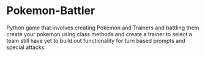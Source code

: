 # Pokemon-Battler
Python game that involves creating Pokemon and Trainers and battling them 
create your pokemon using class methods and create a trainer to select a team
still have yet to build out functionality for turn based prompts and special attacks
